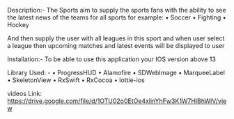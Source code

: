 Description:-
The Sports aim to supply the sports fans with the ability to see the latest news of the teams for all sports for example:
•	Soccer
•	Fighting 
•	Hockey

And then supply the user with all leagues in this sport and when user select a league then upcoming matches and latest events will be displayed to user  

Installation:-
  To be able to use this application your IOS version above 13
  
Library Used: -
•	ProgressHUD
•	Alamofire
•	SDWebImage
•	MarqueeLabel
•	SkeletonView
•	RxSwift
•	RxCocoa
•	lottie-ios

videos Link:
https://drive.google.com/file/d/1OTU02o0EtOe4xlinYhFw3K1W7HlBhWlV/view
